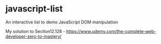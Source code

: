 # javascript-list
An interactive list to demo JavaScript DOM manipulation

My solution to Section12.128 - https://www.udemy.com/the-complete-web-developer-zero-to-mastery/
